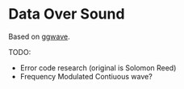 # Data Over Sound

Based on [ggwave](https://github.com/ggerganov/ggwave).

TODO:
- Error code research (original is Solomon Reed)
- Frequency Modulated Contiuous wave?


